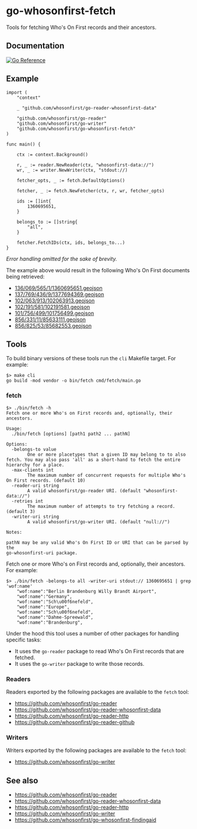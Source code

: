 # go-whosonfirst-fetch

Tools for fetching Who's On First records and their ancestors.

## Documentation

[![Go Reference](https://pkg.go.dev/badge/github.com/whosonfirst/go-whosonfirst-fetch.svg)](https://pkg.go.dev/github.com/whosonfirst/go-whosonfirst-fetch)

## Example

```
import (
	"context"

	_ "github.com/whosonfirst/go-reader-whosonfirst-data"
	
	"github.com/whosonfirst/go-reader"
	"github.com/whosonfirst/go-writer"
	"github.com/whosonfirst/go-whosonfirst-fetch"
)

func main() {

	ctx := context.Background()

	r, _ := reader.NewReader(ctx, "whosonfirst-data://")
	wr, _ := writer.NewWriter(ctx, "stdout://)

	fetcher_opts, _ := fetch.DefaultOptions()
	
	fetcher, _ := fetch.NewFetcher(ctx, r, wr, fetcher_opts)

	ids := []int{
		1360695651,
	}

	belongs_to := []string{
		"all",
	}
	
	fetcher.FetchIDs(ctx, ids, belongs_to...)
}
```

_Error handling omitted for the sake of brevity._

The example above would result in the following Who's On First documents being retrieved:

* [136/069/565/1/1360695651.geojson](https://spelunker.whosonfirst.org/id/1360695651)
* [137/769/436/9/1377694369.geojson](https://spelunker.whosonfirst.org/id/1377694369)
* [102/063/913/102063913.geojson](https://spelunker.whosonfirst.org/id/102063913)
* [102/191/581/102191581.geojson](https://spelunker.whosonfirst.org/id/102191581)
* [101/756/499/101756499.geojson](https://spelunker.whosonfirst.org/id/101756499)
* [856/331/11/85633111.geojson](https://spelunker.whosonfirst.org/id/85633111)
* [856/825/53/85682553.geojson](https://spelunker.whosonfirst.org/id/85682553)

## Tools

To build binary versions of these tools run the `cli` Makefile target. For example:

```
$> make cli
go build -mod vendor -o bin/fetch cmd/fetch/main.go
```

### fetch

```
$> ./bin/fetch -h
Fetch one or more Who's on First records and, optionally, their ancestors.

Usage:
  ./bin/fetch [options] [path1 path2 ... pathN]

Options:
  -belongs-to value
    	One or more placetypes that a given ID may belong to to also fetch. You may also pass 'all' as a short-hand to fetch the entire hierarchy for a place.
  -max-clients int
    	The maximum number of concurrent requests for multiple Who's On First records. (default 10)
  -reader-uri string
    	A valid whosonfirst/go-reader URI. (default "whosonfirst-data://")
  -retries int
    	The maximum number of attempts to try fetching a record. (default 3)
  -writer-uri string
    	A valid whosonfirst/go-writer URI. (default "null://")

Notes:

pathN may be any valid Who's On First ID or URI that can be parsed by the
go-whosonfirst-uri package.
```

Fetch one or more Who's on First records and, optionally, their ancestors. For example:

```
$> ./bin/fetch -belongs-to all -writer-uri stdout:// 1360695651 | grep 'wof:name'
    "wof:name":"Berlin Brandenburg Willy Brandt Airport",
    "wof:name":"Germany",
    "wof:name":"Sch\u00f6nefeld",
    "wof:name":"Europe",
    "wof:name":"Sch\u00f6nefeld",
    "wof:name":"Dahme-Spreewald",
    "wof:name":"Brandenburg",
```

Under the hood this tool uses a number of other packages for handling specific tasks:

* It uses the `go-reader` package to read Who's On First records that are fetched.
* It uses the `go-writer` package to write those records.

### Readers

Readers exported by the following packages are available to the `fetch` tool:

* https://github.com/whosonfirst/go-reader
* https://github.com/whosonfirst/go-reader-whosonfirst-data
* https://github.com/whosonfirst/go-reader-http
* https://github.com/whosonfirst/go-reader-github

### Writers

Writers exported by the following packages are available to the `fetch` tool:

* https://github.com/whosonfirst/go-writer

## See also

* https://github.com/whosonfirst/go-reader
* https://github.com/whosonfirst/go-reader-whosonfirst-data
* https://github.com/whosonfirst/go-reader-http
* https://github.com/whosonfirst/go-writer
* https://github.com/whosonfirst/go-whosonfirst-findingaid
